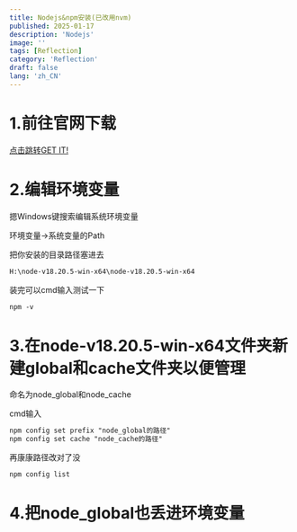 ```yaml
---
title: Nodejs&npm安装(已改用nvm)
published: 2025-01-17
description: 'Nodejs'
image: ''
tags: [Reflection]
category: 'Reflection'
draft: false 
lang: 'zh_CN'
---
```


# 1.前往官网下载

[点击跳转GET IT!](https://nodejs.org/en/about/previous-releases)

# 2.编辑环境变量

摁Windows键搜索编辑系统环境变量<br>

环境变量->系统变量的Path<br>

把你安装的目录路径塞进去

``` txt
H:\node-v18.20.5-win-x64\node-v18.20.5-win-x64
```

装完可以cmd输入测试一下

```txt
npm -v
```

# 3.在node-v18.20.5-win-x64文件夹新建global和cache文件夹以便管理

命名为node_global和node_cache<br>

cmd输入

```txt
npm config set prefix "node_global的路径"
npm config set cache "node_cache的路径"
```
再康康路径改对了没
```txt
npm config list
```
# 4.把node_global也丢进环境变量




